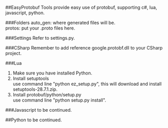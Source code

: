 ##EasyProtobuf
Tools provide easy use of protobuf, supporting c#, lua, javascript, python.

###Folders
auto_gen: where generated files will be.   
protos: put your .proto files here.   

###Settings
Refer to settings.py.   

###CSharp
Remember to add reference google.protobf.dll to your CSharp project.   

###Lua
1. Make sure you have installed Python.   
2. Install setuptools   
use command line "python ez_setup.py", this will download and install setuptools-28.7.1.zip.   
3. Install protobuf/python/setup.py   
use command line "python setup.py install".   

###Javascript
to be continued.   

##Python
to be continued.   
